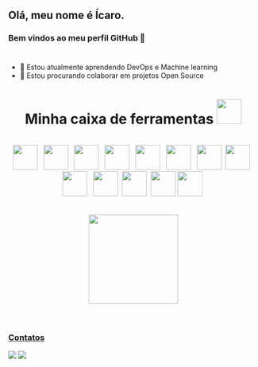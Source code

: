 ## Olá, meu nome é Ícaro.
### Bem vindos ao meu perfil GitHub 👋
#

- 🌱 Estou atualmente aprendendo DevOps e Machine learning
- 👯 Estou procurando colaborar em projetos Open Source

  
<div align="center">
  <h1>
      Minha caixa de ferramentas <img src="https://cdn-icons-png.flaticon.com/512/5604/5604299.png" height="50" width="50"/>
  </h1>
</div> 
<br/>
<div align="center">
  <img src="https://cdn.jsdelivr.net/gh/devicons/devicon@latest/icons/java/java-original-wordmark.svg" height="50" width="50"/> &nbsp;
  <img src="https://cdn.jsdelivr.net/gh/devicons/devicon@latest/icons/python/python-original-wordmark.svg" height="50" width="50"/> &nbsp;
  <img src="https://cdn.jsdelivr.net/gh/devicons/devicon@latest/icons/javascript/javascript-original.svg" height="50" width="50"/> &nbsp;
  <img src="https://cdn.jsdelivr.net/gh/devicons/devicon@latest/icons/typescript/typescript-original.svg" height="50" width="50"/ &nbsp;  
  <img src="https://cdn.jsdelivr.net/gh/devicons/devicon@latest/icons/nodejs/nodejs-original-wordmark.svg" height="50" width="50" /> &nbsp;
  <img src="https://cdn.jsdelivr.net/gh/devicons/devicon@latest/icons/go/go-original-wordmark.svg" height="50" width="50" /> &nbsp;
  <img src="https://cdn.jsdelivr.net/gh/devicons/devicon@latest/icons/spring/spring-original-wordmark.svg" height="50" width="50" /> &nbsp;
  <img src="https://cdn.jsdelivr.net/gh/devicons/devicon@latest/icons/react/react-original.svg"  height="50" width="50" />&nbsp;
  <img src="https://cdn.jsdelivr.net/gh/devicons/devicon@latest/icons/azuresqldatabase/azuresqldatabase-original.svg" height="50" width="50" /> &nbsp;
  <img src="https://cdn.jsdelivr.net/gh/devicons/devicon@latest/icons/mongodb/mongodb-original-wordmark.svg" height="50" width="50" /> &nbsp;
  <img src="https://cdn.jsdelivr.net/gh/devicons/devicon@latest/icons/amazonwebservices/amazonwebservices-original-wordmark.svg" height="50" width="50" />&nbsp;
  <img src="https://cdn.jsdelivr.net/gh/devicons/devicon@latest/icons/docker/docker-original-wordmark.svg" height="50" width="50" />&nbsp;
  <img src="https://cdn.jsdelivr.net/gh/devicons/devicon@latest/icons/terraform/terraform-original-wordmark.svg" height="50" width="50" />
  <img src="https://cdn.jsdelivr.net/gh/devicons/devicon@latest/icons/ansible/ansible-original-wordmark.svg" height="50" width="50" />&nbsp;
</div>

<br/>

<br/>

<div align=center>
  <a href="https://github.com/seu-usuário-aqui">
  <img loading="lazy" height="180em" src="https://github-readme-stats.vercel.app/api/top-langs/?username=icaroasdev&exclude_repo=github-readme-stats,anuraghazra.github.io"/>
</div>

<br/>
<br>
<h3>Contatos</h3>
<div>
  <a href = "mailto:icaroasdev@gmail.com"><img loading="lazy" src="https://img.shields.io/badge/Gmail-D14836?style=for-the-badge&logo=gmail&logoColor=white" target="_blank"></a>
  <a href="https://www.linkedin.com/in/icaro-alencar/" target="_blank"><img loading="lazy" src="https://img.shields.io/badge/-LinkedIn-%230077B5?style=for-the-badge&logo=linkedin&logoColor=white" target="_blank"></a>   
</div>



<!--
**icaroasdev/icaroasdev** is a ✨ _special_ ✨ repository because its `README.md` (this file) appears on your GitHub profile.

Here are some ideas to get you started:


